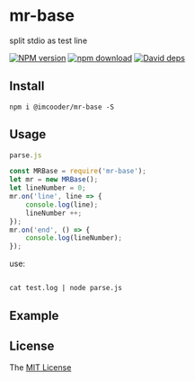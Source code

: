 # mr-base
split stdio as test line

[![NPM version][npm-image]][npm-url]
[![npm download][download-image]][download-url]
[![David deps][david-image]][david-url]

[npm-image]: https://img.shields.io/npm/v/@imcooder/mr-base.svg
[npm-url]: https://npmjs.com/package/@imcooder/mr-base
[download-image]: https://img.shields.io/npm/dm/@imcooder/mr-base.svg
[download-url]: https://npmjs.com/package/@imcooder/mr-base
[david-image]: https://img.shields.io/david/imcooder/mr-base.svg
[david-url]: https://david-dm.org/imcooder/mr-base

## Install

```
npm i @imcooder/mr-base -S
```

## Usage

```js
parse.js

const MRBase = require('mr-base');
let mr = new MRBase();
let lineNumber = 0;
mr.on('line', line => {
    console.log(line);
	lineNumber ++;
});
mr.on('end', () => {
    console.log(lineNumber);
});
```
use:
```shell

cat test.log | node parse.js

```
## Example


## License

The [MIT License](LICENSE)

